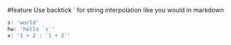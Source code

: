 #feature
Use backtick  \`  for string interpolation like you would in markdown 

```javascript
s: 'world'
hw: 'hello `s`'
x: '1 + 2 : `1 + 2`'
```
